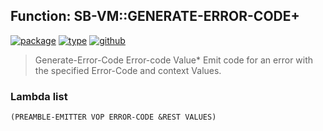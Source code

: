 ## Function: SB-VM::GENERATE-ERROR-CODE+
[![package](https://img.shields.io/badge/Package-SB--VM-5f9ea0.svg?style=social&colorA=999999)](../) [![type](https://img.shields.io/badge/Type-Function-5f9ea0.svg?style=social&colorA=999999)](../#function) [![github](https://img.shields.io/badge/GitHub-View_the_source-5f9ea0.svg?style=social&colorA=999999&logo=github)](https://github.com/sbcl/sbcl/blob/master/src/compiler/x86-64/macros.lisp/) 

> Generate-Error-Code Error-code Value*
> Emit code for an error with the specified Error-Code and context Values.

### Lambda list
```
(PREAMBLE-EMITTER VOP ERROR-CODE &REST VALUES)
```
